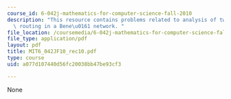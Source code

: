 ```yaml
---
course_id: 6-042j-mathematics-for-computer-science-fall-2010
description: "This resource contains problems related to analysis of two networks,\
  \ routing in a Bene\u0161 network. "
file_location: /coursemedia/6-042j-mathematics-for-computer-science-fall-2010/a077d107440d56fc20038bb47be93cf3_MIT6_042JF10_rec10.pdf
file_type: application/pdf
layout: pdf
title: MIT6_042JF10_rec10.pdf
type: course
uid: a077d107440d56fc20038bb47be93cf3

---
```

None
